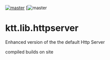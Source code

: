 [![master](https://jitpack.io/v/com.kttdevelopment/ktt.lib.httpserver.svg)](https://jitpack.io/#com.kttdevelopment/ktt.lib.httpserver) [![master](https://travis-ci.org/Ktt-Development/ktt.lib.httpserver.svg?branch=master&style=flat-square)

# ktt.lib.httpserver
Enhanced version of the the default Http Server

compiled builds on site
